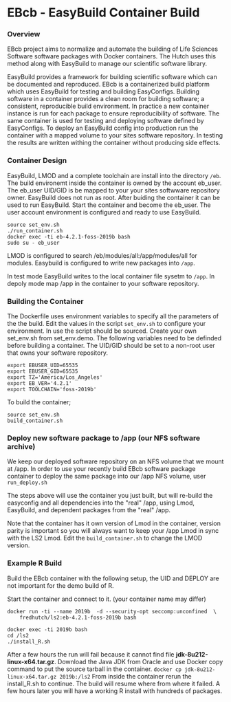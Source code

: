 # EBcb - EasyBuild Container Build

### Overview
EBcb project aims to normalize and automate the building of
Life Sciences Software software packages with Docker containers. The Hutch
uses this method along with EasyBuild to manage our scientific software library.

EasyBuild provides a framework for building scientific software which can be
documented and reproduced. EBcb is a containerized build platform which uses EasyBuild for
testing and building EasyConfigs. Building software in a container provides
a clean room for building software;
a consistent, reproducible build environment. In practice
a new container instance is run for each package to ensure reproducibility of
software. The same container is used for testing and deploying software defined by
EasyConfigs. To deploy an EasyBuild config into production run the
container with a mapped volume to your sites software repository. In testing the
results are written withing the container without producing side effects.

### Container Design
EasyBuild, LMOD and a complete toolchain are install into the directory ```/eb```. The build environemt inside the container is owned by the account eb_user. The eb_user UID/GID is be mapped to your your sites softwware repository owner. EasyBuild does not run as root. After buiding the container it can be used to
run EasyBuild. Start the container and become the eb_user. The user account
environment is configured and ready to use EasyBuild.

```
source set_env.sh
./run_container.sh
docker exec -ti eb-4.2.1-foss-2019b bash
sudo su - eb_user
```

LMOD is configured to search /eb/modules/all:/app/modules/all for modules. Easybuild is configured to write new packages into ```/app```.

In test mode EasyBuild writes to the local container file sysetm to ```/app```. In depoly mode map /app in the container to your software repository.

### Building the Container
The Dockerfile uses environment variables to specify all the parameters of the
the build. Edit the values in the script ```set_env.sh``` to configure your
environment. In use the script should be sourced. Create your own set_env.sh from set_env.demo. The following variables need to be definded before building a container. The UID/GID should be set to a non-root user that owns your software repository.

```
export EBUSER_UID=65535
export EBUSER_GID=65535
export TZ='America/Los_Angeles'
export EB_VER='4.2.1'
export TOOLCHAIN='foss-2019b'
```

To build the container;
```
source set_env.sh
build_container.sh
```

### Deploy new software package to /app (our NFS software archive)
We keep our deployed software repository on an NFS volume that we mount at /app. 
In order to use your recently build EBcb software package container to deploy
the same package into our /app NFS volume, user ```run_deploy.sh```

The steps above will use the container you just built, but will re-build the easyconfig and all dependencies into the "real" /app, using Lmod, EasyBuild, and dependent packages from the "real" /app.

Note that the container has it own version of Lmod in the container, version parity is important so you will always want to keep your /app Lmod in sync with the LS2 Lmod. Edit the ```build_container.sh``` to change the LMOD version.

### Example R Build
Build the EBcb container with the following setup, the UID and DEPLOY are not
important for the demo build of R.

Start the container and connect to it. (your container name may differ)
```
docker run -ti --name 2019b  -d --security-opt seccomp:unconfined  \
    fredhutch/ls2:eb-4.2.1-foss-2019b bash

docker exec -ti 2019b bash
cd /ls2
./install_R.sh
```

After a few hours the run will fail because it cannot find file
**jdk-8u212-linux-x64.tar.gz**.  Download the Java JDK from Oracle
and use Docker copy command to put the source tarball in the container.
```docker cp jdk-8u212-linux-x64.tar.gz 2019b:/ls2``` From inside the container
rerun the install_R.sh to continue.  The build will resume where from where
it failed. A few hours later you will have a working R install with hundreds of
packages.